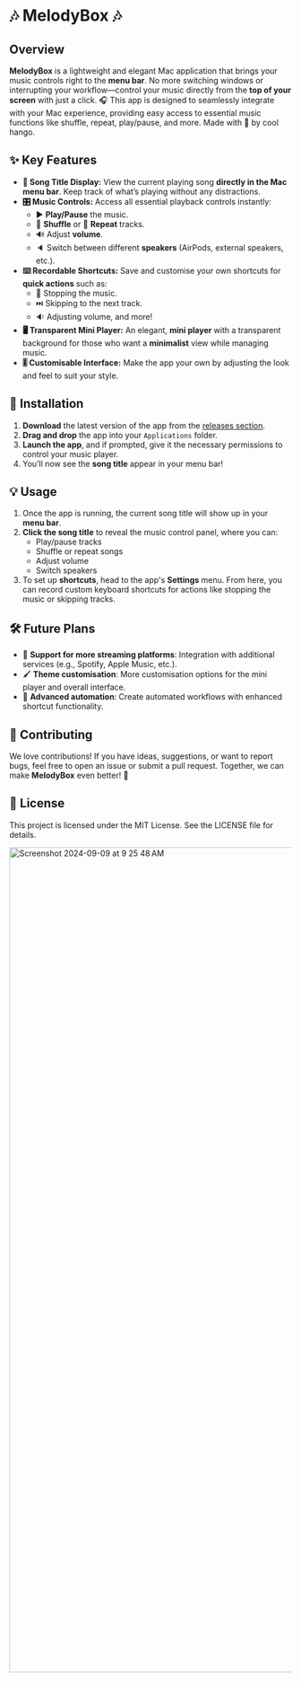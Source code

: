 # 🎶 **MelodyBox** 🎶

## Overview
**MelodyBox** is a lightweight and elegant Mac application that brings your music controls right to the **menu bar**. No more switching windows or interrupting your workflow—control your music directly from the **top of your screen** with just a click. 🎧 This app is designed to seamlessly integrate with your Mac experience, providing easy access to essential music functions like shuffle, repeat, play/pause, and more. Made with 🫰 by cool hango.


## ✨ **Key Features**
- **🎼 Song Title Display:** View the current playing song **directly in the Mac menu bar**. Keep track of what’s playing without any distractions.
- **🎛️ Music Controls:** Access all essential playback controls instantly:
  - ▶️ **Play/Pause** the music.
  - 🔀 **Shuffle** or 🔁 **Repeat** tracks.
  - 🔊 Adjust **volume**.
  - 🔈 Switch between different **speakers** (AirPods, external speakers, etc.).
- **⌨️ Recordable Shortcuts:** Save and customise your own shortcuts for **quick actions** such as:
  - 🛑 Stopping the music.
  - ⏭️ Skipping to the next track.
  - 🔉 Adjusting volume, and more!
- **🖥️ Transparent Mini Player:** An elegant, **mini player** with a transparent background for those who want a **minimalist** view while managing music.
- **🎚️ Customisable Interface:** Make the app your own by adjusting the look and feel to suit your style.

## 🚀 **Installation**
1. **Download** the latest version of the app from the [releases section](#).
2. **Drag and drop** the app into your `Applications` folder.
3. **Launch the app**, and if prompted, give it the necessary permissions to control your music player.
4. You’ll now see the **song title** appear in your menu bar!

## 💡 **Usage**
1. Once the app is running, the current song title will show up in your **menu bar**.
2. **Click the song title** to reveal the music control panel, where you can:
   - Play/pause tracks
   - Shuffle or repeat songs
   - Adjust volume
   - Switch speakers
3. To set up **shortcuts**, head to the app's **Settings** menu. From here, you can record custom keyboard shortcuts for actions like stopping the music or skipping tracks.

## 🛠️ **Future Plans**
- 🎵 **Support for more streaming platforms**: Integration with additional services (e.g., Spotify, Apple Music, etc.).
- 🖌️ **Theme customisation**: More customisation options for the mini player and overall interface.
- 🧠 **Advanced automation**: Create automated workflows with enhanced shortcut functionality.

## 🤝 **Contributing**
We love contributions! If you have ideas, suggestions, or want to report bugs, feel free to open an issue or submit a pull request. Together, we can make **MelodyBox** even better! 🙌

## 📄 **License**
This project is licensed under the MIT License. See the LICENSE file for details.

<img width="1470" alt="Screenshot 2024-09-09 at 9 25 48 AM" src="https://github.com/user-attachments/assets/975345c4-66ae-4daa-b55f-1428af088d96">

